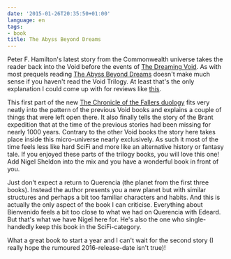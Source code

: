 ```yaml
---
date: '2015-01-26T20:35:50+01:00'
language: en
tags:
- book
title: The Abyss Beyond Dreams
---
```



Peter F. Hamilton's latest story from the Commonwealth universe takes the reader
back into the Void before the events of [The Dreaming Void][4]. As with most
prequels reading [The Abyss Beyond Dreams][2] doesn't make much sense if you
haven't read the Void Trilogy. At least that's the only explanation I could come
up with for reviews like [this][1].

This first part of the new [The Chronicle of the Fallers duology][3] fits very
neatly into the pattern of the previous Void books and explains a couple of
things that were left open there. It also finally tells the story of the Brant
expedition that at the time of the previous stories had been missing for nearly
1000 years. Contrary to the other Void books the story here takes place inside
this micro-universe nearly exclusively. As such it most of the time feels less
like hard SciFi and more like an alternative history or fantasy tale. If you
enjoyed these parts of the trilogy books, you will love this one! Add Nigel
Sheldon into the mix and you have a wonderful book in front of you.

Just don't expect a return to Querencia (the planet from the first three
books). Instead the author presents you a new planet but with similar structures
and perhaps a bit too familiar characters and habits. And this is actually the
only aspect of the book I can criticise. Everything about Bienvenido feels a bit
too close to what we had on Querencia with Edeard. But that's what we have Nigel
here for. He's also the one who single-handedly keep this book in the
SciFi-category.

What a great book to start a year and I can't wait for the second story (I
really hope the rumoured 2016-release-date isn't true)!

[1]: https://www.goodreads.com/review/show/1051051618?book_show_action=true&page=1

[2]: https://www.goodreads.com/book/show/20697413-the-abyss-beyond-dreams

[3]: http://en.wikipedia.org/wiki/Peter_F._Hamilton#Commonwealth_universe_.282002.E2.80.93present.29

[4]: https://www.goodreads.com/book/show/866136.The_Dreaming_Void?from_search=true
